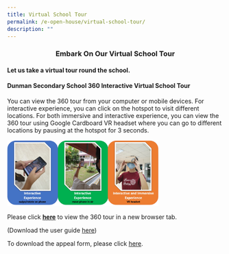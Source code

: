 ```yaml
---
title: Virtual School Tour
permalink: /e-open-house/virtual-school-tour/
description: ""
---
```

### <p style="text-align: center;"><b>Embark On Our Virtual School Tour</b></p>

#### Let us take a virtual tour round the school.


#### Dunman Secondary School 360 Interactive Virtual School Tour

You can view the 360 tour from your computer or mobile devices. For interactive experience, you can click on the hotspot to visit different locations. For both immersive and interactive experience, you can view the 360 tour using Google Cardboard VR headset where you can go to different locations by pausing at the hotspot for 3 seconds.

<img src="/images/E%20Open%20House/virtual_sch_tour.png"
     style="width:70%">

Please click <b><a href="https://ths.li/5394El" target="_blank">here</a></b> to view the 360 tour in a new browser tab.

(Download the user guide [here](https://dunmansec-moe-edu-sg-admin.cwp.sg/qql/slot/u194/2021%20eOH/Virtual%20Sch%20Tour/360%20user%20guide.pdf))

To download the appeal form, please click <a href="/files/Sec%202%20eStreaming/2022_eStreaming_Letter_of_Appeal.pdf" target="_blank">here</a>.